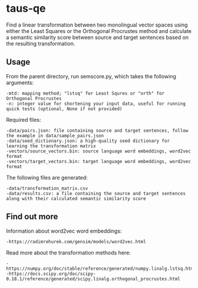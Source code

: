 # taus-qe

Find a linear transformation between two monolingual vector spaces using either the Least Squares or the Orthogonal Procrustes method
and calculate a semantic similarity score between source and target sentences based on the resulting transformation.

## Usage

From the parent directory, run semscore.py, which takes the following arguments:

	-mtd: mapping method; "lstsq" for Least Squres or "orth" for Orthogonal Procrustes
	-n: integer value for shortening your input data, useful for running quick tests (optional, None if not provided)
	
Required files:
	
	-data/pairs.json: file containing source and target sentences, follow the example in data/sample_pairs.json
	-data/seed_dictionary.json: a high-quality seed dictionary for learning the transformation matrix
	-vectors/source_vectors.bin: source language word embeddings, word2vec format
	-vectors/target_vectors.bin: target language word embeddings, word2vec format
		
The following files are generated:

	-data/transformation_matrix.csv
	-data/results.csv: a file containing the source and target sentences along with their calculated semantic similarity score
	
## Find out more
	
Information about word2vec word embeddings:

	-https://radimrehurek.com/gensim/models/word2vec.html
	
Read more about the transformation methods here:

	-https://numpy.org/doc/stable/reference/generated/numpy.linalg.lstsq.html
	-https://docs.scipy.org/doc/scipy-0.18.1/reference/generated/scipy.linalg.orthogonal_procrustes.html